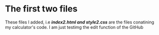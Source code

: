 # The first two files
These files I added, i.e ___index2.html and style2.css___ are the files conatining my calculator's code. 
I am just testimg the edit function of the GitHub

